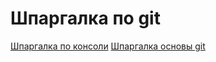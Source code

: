 # Шпаргалка по git 

[Шпаргалка по консоли](https://github.com/juniorTolmach/Git/tree/main/Шпаргалка%20по%20консоли)
[Шпаргалка основы git](https://github.com/juniorTolmach/Git/tree/main/Шпаргалка%20основы%20git)
